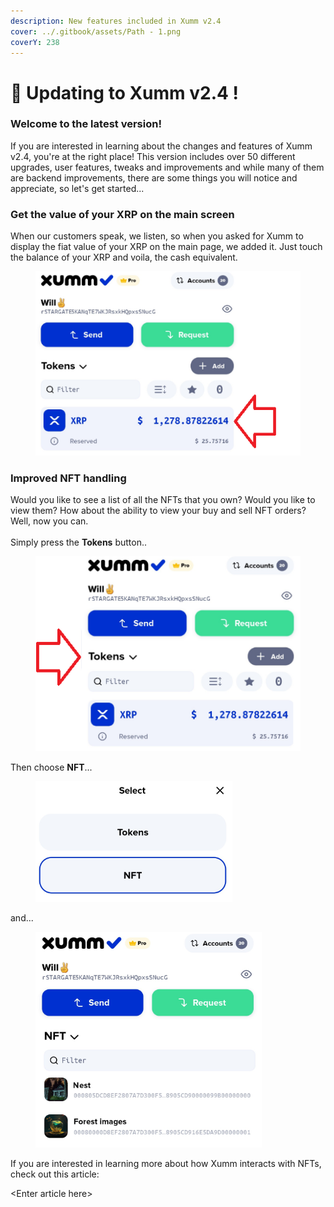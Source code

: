 ```yaml
---
description: New features included in Xumm v2.4
cover: ../.gitbook/assets/Path - 1.png
coverY: 238
---
```


# 🥳 Updating to Xumm v2.4 !

### Welcome to the latest version!

If you are interested in learning about the changes and features of Xumm v2.4, you're at the right place! This version includes over 50 different upgrades, user features, tweaks and improvements and while many of them are backend improvements, there are some things you will notice and appreciate, so let's get started...&#x20;

### Get the value of your XRP on the main screen

When our customers speak, we listen, so when you asked for Xumm to display the fiat value of your XRP on the main page, we added it. Just touch the balance of your XRP and voila, the cash equivalent.&#x20;

<figure><img src="../.gitbook/assets/v24 - 1.png" alt=""><figcaption></figcaption></figure>

### Improved NFT handling

Would you like to see a list of all the NFTs that you own? Would you like to view them? How about the ability to view your buy and sell NFT orders? Well, now you can.\
\
Simply press the **Tokens** button..

<figure><img src="../.gitbook/assets/v24 - Tokens page -1.png" alt=""><figcaption></figcaption></figure>

Then choose **NFT**...

<figure><img src="../.gitbook/assets/v24 - Tokens page -3.png" alt=""><figcaption></figcaption></figure>

and...

<figure><img src="../.gitbook/assets/v24 - Tokens page -2.png" alt=""><figcaption></figcaption></figure>

If you are interested in learning more about how Xumm interacts with NFTs, check out this article:

\<Enter article here>

&#x20;

